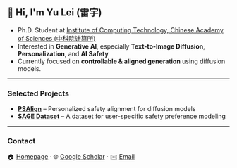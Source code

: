 ## 👋 Hi, I'm Yu Lei (雷宇)

- Ph.D. Student at [Institute of Computing Technology, Chinese Academy of Sciences (中科院计算所)](https://www.ict.ac.cn/)  
- Interested in **Generative AI**, especially **Text-to-Image Diffusion**, **Personalization**, and **AI Safety**  
- Currently focused on **controllable & aligned generation** using diffusion models.

---

### Selected Projects

- [**PSAlign**](https://github.com/M-E-AGI-Lab/PSAlign) – Personalized safety alignment for diffusion models  
- [**SAGE Dataset**](https://github.com/M-E-AGI-Lab/PSAlign) – A dataset for user-specific safety preference modeling

---

### Contact

🏠 [Homepage](https://torpedo2003.github.io) · 🌐 [Google Scholar](https://scholar.google.com/citations?user=MbpRPIQAAAAJ) · ✉️ [Email](mailto:leiyu2648@gmail.com)

